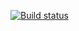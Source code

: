 [![Build status](https://ci.appveyor.com/api/projects/status/n3v7qigmi6axauw3?svg=true)](https://ci.appveyor.com/project/lica007/gradle-2)
